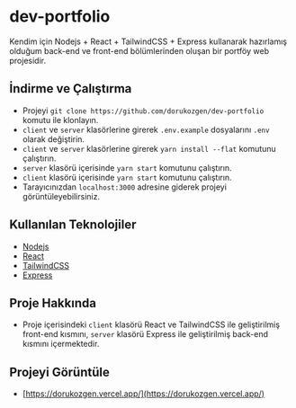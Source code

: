 # dev-portfolio

Kendim için Nodejs + React + TailwindCSS + Express kullanarak hazırlamış olduğum back-end ve front-end bölümlerinden oluşan bir portföy web projesidir.

## İndirme ve Çalıştırma
- Projeyi `git clone https://github.com/dorukozgen/dev-portfolio` komutu ile klonlayın.
- `client` ve `server` klasörlerine girerek `.env.example` dosyalarını `.env` olarak değiştirin.
- `client` ve `server` klasörlerine girerek `yarn install --flat` komutunu çalıştırın.
- `server` klasörü içerisinde `yarn start` komutunu çalıştırın.
- `client` klasörü içerisinde `yarn start` komutunu çalıştırın.
- Tarayıcınızdan `localhost:3000` adresine giderek projeyi görüntüleyebilirsiniz.

## Kullanılan Teknolojiler
- [Nodejs](https://nodejs.org/en/)
- [React](https://reactjs.org/)
- [TailwindCSS](https://tailwindcss.com/)
- [Express](https://expressjs.com/)

## Proje Hakkında
- Proje içerisindeki `client` klasörü React ve TailwindCSS ile geliştirilmiş front-end kısmını, `server` klasörü Express ile geliştirilmiş back-end kısmını içermektedir.

## Projeyi Görüntüle
- [https://dorukozgen.vercel.app/](https://dorukozgen.vercel.app/)